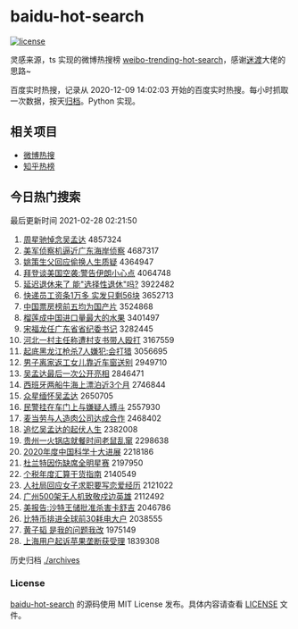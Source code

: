 # baidu-hot-search

[![license](https://img.shields.io/github/license/Arrackisarookie/baidu-hot-search)](https://github.com/Arrackisarookie/baidu-hot-search/blob/master/LICENSE)

灵感来源，ts 实现的微博热搜榜 [weibo-trending-hot-search](https://github.com/justjavac/weibo-trending-hot-search)，感谢[迷渡](https://github.com/justjavac)大佬的思路~

百度实时热搜，记录从 2020-12-09 14:02:03 开始的百度实时热搜。每小时抓取一次数据，按天[归档](./archives)。Python 实现。

## 相关项目
+ [微博热搜](https://github.com/Arrackisarookie/weibo-hot-search)
+ [知乎热榜](https://github.com/Arrackisarookie/zhihu-top-search)

## 今日热门搜索

<!-- Rank Begin -->

最后更新时间 2021-02-28 02:21:50

1. [周星驰悼念吴孟达](http://www.baidu.com/baidu?cl=3&tn=SE_baiduhomet8_jmjb7mjw&rsv_dl=fyb_top&fr=top1000&wd=%D6%DC%D0%C7%B3%DB%B5%BF%C4%EE%CE%E2%C3%CF%B4%EF) 4857324
1. [美军侦察机逼近广东海岸侦察](http://www.baidu.com/baidu?cl=3&tn=SE_baiduhomet8_jmjb7mjw&rsv_dl=fyb_top&fr=top1000&wd=%C3%C0%BE%FC%D5%EC%B2%EC%BB%FA%B1%C6%BD%FC%B9%E3%B6%AB%BA%A3%B0%B6%D5%EC%B2%EC) 4687317
1. [姚策生父回应偷换人生质疑](http://www.baidu.com/baidu?cl=3&tn=SE_baiduhomet8_jmjb7mjw&rsv_dl=fyb_top&fr=top1000&wd=%D2%A6%B2%DF%C9%FA%B8%B8%BB%D8%D3%A6%CD%B5%BB%BB%C8%CB%C9%FA%D6%CA%D2%C9) 4364947
1. [拜登谈美国空袭:警告伊朗小心点](http://www.baidu.com/baidu?cl=3&tn=SE_baiduhomet8_jmjb7mjw&rsv_dl=fyb_top&fr=top1000&wd=%B0%DD%B5%C7%CC%B8%C3%C0%B9%FA%BF%D5%CF%AE%3A%BE%AF%B8%E6%D2%C1%C0%CA%D0%A1%D0%C4%B5%E3) 4064748
1. [延迟退休来了 能"选择性退休"吗?](http://www.baidu.com/baidu?cl=3&tn=SE_baiduhomet8_jmjb7mjw&rsv_dl=fyb_top&fr=top1000&wd=%D1%D3%B3%D9%CD%CB%D0%DD%C0%B4%C1%CB%20%C4%DC%22%D1%A1%D4%F1%D0%D4%CD%CB%D0%DD%22%C2%F0%3F) 3922482
1. [快递员工资条1万多 实发只剩56块](http://www.baidu.com/baidu?cl=3&tn=SE_baiduhomet8_jmjb7mjw&rsv_dl=fyb_top&fr=top1000&wd=%BF%EC%B5%DD%D4%B1%B9%A4%D7%CA%CC%F51%CD%F2%B6%E0%20%CA%B5%B7%A2%D6%BB%CA%A356%BF%E9) 3652713
1. [中国票房榜前五均为国产片](http://www.baidu.com/baidu?cl=3&tn=SE_baiduhomet8_jmjb7mjw&rsv_dl=fyb_top&fr=top1000&wd=%D6%D0%B9%FA%C6%B1%B7%BF%B0%F1%C7%B0%CE%E5%BE%F9%CE%AA%B9%FA%B2%FA%C6%AC) 3524868
1. [榴莲成中国进口量最大的水果](http://www.baidu.com/baidu?cl=3&tn=SE_baiduhomet8_jmjb7mjw&rsv_dl=fyb_top&fr=top1000&wd=%C1%F1%C1%AB%B3%C9%D6%D0%B9%FA%BD%F8%BF%DA%C1%BF%D7%EE%B4%F3%B5%C4%CB%AE%B9%FB) 3401497
1. [宋福龙任广东省省纪委书记](http://www.baidu.com/baidu?cl=3&tn=SE_baiduhomet8_jmjb7mjw&rsv_dl=fyb_top&fr=top1000&wd=%CB%CE%B8%A3%C1%FA%C8%CE%B9%E3%B6%AB%CA%A1%CA%A1%BC%CD%CE%AF%CA%E9%BC%C7) 3282445
1. [河北一村主任称遭村支书带人殴打](http://www.baidu.com/baidu?cl=3&tn=SE_baiduhomet8_jmjb7mjw&rsv_dl=fyb_top&fr=top1000&wd=%BA%D3%B1%B1%D2%BB%B4%E5%D6%F7%C8%CE%B3%C6%D4%E2%B4%E5%D6%A7%CA%E9%B4%F8%C8%CB%C5%B9%B4%F2) 3167559
1. [起底黑龙江枪杀7人嫌犯:会打猎](http://www.baidu.com/baidu?cl=3&tn=SE_baiduhomet8_jmjb7mjw&rsv_dl=fyb_top&fr=top1000&wd=%C6%F0%B5%D7%BA%DA%C1%FA%BD%AD%C7%B9%C9%B17%C8%CB%CF%D3%B7%B8%3A%BB%E1%B4%F2%C1%D4) 3056695
1. [男子离家返工女儿靠近车窗送别](http://www.baidu.com/baidu?cl=3&tn=SE_baiduhomet8_jmjb7mjw&rsv_dl=fyb_top&fr=top1000&wd=%C4%D0%D7%D3%C0%EB%BC%D2%B7%B5%B9%A4%C5%AE%B6%F9%BF%BF%BD%FC%B3%B5%B4%B0%CB%CD%B1%F0) 2949710
1. [吴孟达最后一次公开亮相](http://www.baidu.com/baidu?cl=3&tn=SE_baiduhomet8_jmjb7mjw&rsv_dl=fyb_top&fr=top1000&wd=%CE%E2%C3%CF%B4%EF%D7%EE%BA%F3%D2%BB%B4%CE%B9%AB%BF%AA%C1%C1%CF%E0) 2846471
1. [西班牙两船牛海上漂泊近3个月](http://www.baidu.com/baidu?cl=3&tn=SE_baiduhomet8_jmjb7mjw&rsv_dl=fyb_top&fr=top1000&wd=%CE%F7%B0%E0%D1%C0%C1%BD%B4%AC%C5%A3%BA%A3%C9%CF%C6%AF%B2%B4%BD%FC3%B8%F6%D4%C2) 2746844
1. [众星缅怀吴孟达](http://www.baidu.com/baidu?cl=3&tn=SE_baiduhomet8_jmjb7mjw&rsv_dl=fyb_top&fr=top1000&wd=%D6%DA%D0%C7%C3%E5%BB%B3%CE%E2%C3%CF%B4%EF) 2650705
1. [民警挂在车门上与嫌疑人搏斗](http://www.baidu.com/baidu?cl=3&tn=SE_baiduhomet8_jmjb7mjw&rsv_dl=fyb_top&fr=top1000&wd=%C3%F1%BE%AF%B9%D2%D4%DA%B3%B5%C3%C5%C9%CF%D3%EB%CF%D3%D2%C9%C8%CB%B2%AB%B6%B7) 2557930
1. [麦当劳与人造肉公司达成合作](http://www.baidu.com/baidu?cl=3&tn=SE_baiduhomet8_jmjb7mjw&rsv_dl=fyb_top&fr=top1000&wd=%C2%F3%B5%B1%C0%CD%D3%EB%C8%CB%D4%EC%C8%E2%B9%AB%CB%BE%B4%EF%B3%C9%BA%CF%D7%F7) 2468402
1. [追忆吴孟达的起伏人生](http://www.baidu.com/baidu?cl=3&tn=SE_baiduhomet8_jmjb7mjw&rsv_dl=fyb_top&fr=top1000&wd=%D7%B7%D2%E4%CE%E2%C3%CF%B4%EF%B5%C4%C6%F0%B7%FC%C8%CB%C9%FA) 2382008
1. [贵州一火锅店就餐时间老鼠乱窜](http://www.baidu.com/baidu?cl=3&tn=SE_baiduhomet8_jmjb7mjw&rsv_dl=fyb_top&fr=top1000&wd=%B9%F3%D6%DD%D2%BB%BB%F0%B9%F8%B5%EA%BE%CD%B2%CD%CA%B1%BC%E4%C0%CF%CA%F3%C2%D2%B4%DC) 2298638
1. [2020年度中国科学十大进展](http://www.baidu.com/baidu?cl=3&tn=SE_baiduhomet8_jmjb7mjw&rsv_dl=fyb_top&fr=top1000&wd=2020%C4%EA%B6%C8%D6%D0%B9%FA%BF%C6%D1%A7%CA%AE%B4%F3%BD%F8%D5%B9) 2218186
1. [杜兰特因伤缺席全明星赛](http://www.baidu.com/baidu?cl=3&tn=SE_baiduhomet8_jmjb7mjw&rsv_dl=fyb_top&fr=top1000&wd=%B6%C5%C0%BC%CC%D8%D2%F2%C9%CB%C8%B1%CF%AF%C8%AB%C3%F7%D0%C7%C8%FC) 2197950
1. [个税年度汇算干货指南](http://www.baidu.com/baidu?cl=3&tn=SE_baiduhomet8_jmjb7mjw&rsv_dl=fyb_top&fr=top1000&wd=%B8%F6%CB%B0%C4%EA%B6%C8%BB%E3%CB%E3%B8%C9%BB%F5%D6%B8%C4%CF) 2140549
1. [人社局回应女子求职要写恋爱经历](http://www.baidu.com/baidu?cl=3&tn=SE_baiduhomet8_jmjb7mjw&rsv_dl=fyb_top&fr=top1000&wd=%C8%CB%C9%E7%BE%D6%BB%D8%D3%A6%C5%AE%D7%D3%C7%F3%D6%B0%D2%AA%D0%B4%C1%B5%B0%AE%BE%AD%C0%FA) 2121022
1. [广州500架无人机致敬戍边英雄](http://www.baidu.com/baidu?cl=3&tn=SE_baiduhomet8_jmjb7mjw&rsv_dl=fyb_top&fr=top1000&wd=%B9%E3%D6%DD500%BC%DC%CE%DE%C8%CB%BB%FA%D6%C2%BE%B4%CA%F9%B1%DF%D3%A2%D0%DB) 2112492
1. [美报告:沙特王储批准杀害卡舒吉](http://www.baidu.com/baidu?cl=3&tn=SE_baiduhomet8_jmjb7mjw&rsv_dl=fyb_top&fr=top1000&wd=%C3%C0%B1%A8%B8%E6%3A%C9%B3%CC%D8%CD%F5%B4%A2%C5%FA%D7%BC%C9%B1%BA%A6%BF%A8%CA%E6%BC%AA) 2046786
1. [比特币排进全球前30耗电大户](http://www.baidu.com/baidu?cl=3&tn=SE_baiduhomet8_jmjb7mjw&rsv_dl=fyb_top&fr=top1000&wd=%B1%C8%CC%D8%B1%D2%C5%C5%BD%F8%C8%AB%C7%F2%C7%B030%BA%C4%B5%E7%B4%F3%BB%A7) 2038555
1. [黄子韬 是我的问题我改](http://www.baidu.com/baidu?cl=3&tn=SE_baiduhomet8_jmjb7mjw&rsv_dl=fyb_top&fr=top1000&wd=%BB%C6%D7%D3%E8%BA%20%CA%C7%CE%D2%B5%C4%CE%CA%CC%E2%CE%D2%B8%C4) 1975149
1. [上海用户起诉苹果垄断获受理](http://www.baidu.com/baidu?cl=3&tn=SE_baiduhomet8_jmjb7mjw&rsv_dl=fyb_top&fr=top1000&wd=%C9%CF%BA%A3%D3%C3%BB%A7%C6%F0%CB%DF%C6%BB%B9%FB%C2%A2%B6%CF%BB%F1%CA%DC%C0%ED) 1839308
<!-- Rank End -->

历史归档 [./archives](./archives)

### License

[baidu-hot-search](https://github.com/Arrackisarookie/baidu-hot-search) 的源码使用 MIT License 发布。具体内容请查看 [LICENSE](./LICENSE) 文件。
